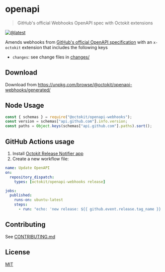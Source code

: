 # openapi

> GitHub's official Webhooks OpenAPI spec with Octokit extensions

[![@latest](https://img.shields.io/npm/v/@octokit/openapi-webhooks.svg)](https://www.npmjs.com/package/@octokit/openapi-webhooks)

Amends webhooks from [GitHub's official OpenAPI specification](https://github.com/github/rest-api-description/) with an `x-octokit` extension that includes the following keys

- `changes`: see change files in [changes/](changes/)

## Download

Download from https://unpkg.com/browse/@octokit/openapi-webhooks/generated/

## Node Usage

```js
const { schemas } = require("@octokit/openapi-webhooks");
const version = schemas["api.github.com"].info.version;
const paths = Object.keys(schemas["api.github.com"].paths).sort();
```

## GitHub Actions usage

1. Install [Octokit Release Notifier app](https://github.com/apps/octokit-release-notifier/)
2. Create a new workflow file:

```yml
name: Update OpenAPI
on:
  repository_dispatch:
    types: [octokit/openapi-webhooks release]

jobs:
  published:
    runs-on: ubuntu-latest
    steps:
      - run: "echo: 'new release: ${{ github.event.release.tag_name }}'"
```

## Contributing

See [CONTRIBUTING.md](CONTRIBUTING.md)

## License

[MIT](LICENSE)
